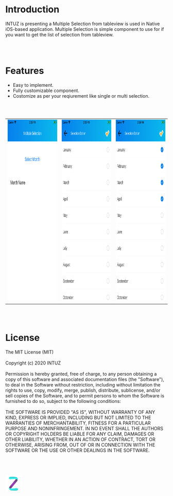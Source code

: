 <h1>Introduction</h1>
INTUZ is presenting a Multiple Selection from tableview is used in Native iOS-based application. Multiple Selection is simple component to use for if you want to get the list of selection from tableview.

<br/><br/>
<h1>Features</h1>

- Easy to implement.
- Fully customizable component.
- Costomize as per your reqiurement like single or multi selection.

<br/><br/>

<table>
  <tr>
    <td><img src="Screenshots/Screen1.png" width=320 height=568></td>
    <td><img src="Screenshots/Screen2.png" width=320 height=568></td>
    <td><img src="Screenshots/Screen3.png" width=320 height=568></td>
  </tr>
 </table>


<br/><br/>
**<h1>License</h1>**
The MIT License (MIT)
<br/><br/>
Copyright (c) 2020 INTUZ
<br/><br/>
Permission is hereby granted, free of charge, to any person obtaining a copy of this software and associated documentation files (the "Software"), to deal in the Software without restriction, including without limitation the rights to use, copy, modify, merge, publish, distribute, sublicense, and/or sell copies of the Software, and to permit persons to whom the Software is furnished to do so, subject to the following conditions: 
<br/><br/>
THE SOFTWARE IS PROVIDED "AS IS", WITHOUT WARRANTY OF ANY KIND, EXPRESS OR IMPLIED, INCLUDING BUT NOT LIMITED TO THE WARRANTIES OF MERCHANTABILITY, FITNESS FOR A PARTICULAR PURPOSE AND NONINFRINGEMENT. IN NO EVENT SHALL THE AUTHORS OR COPYRIGHT HOLDERS BE LIABLE FOR ANY CLAIM, DAMAGES OR OTHER LIABILITY, WHETHER IN AN ACTION OF CONTRACT, TORT OR OTHERWISE, ARISING FROM, OUT OF OR IN CONNECTION WITH THE SOFTWARE OR THE USE OR OTHER DEALINGS IN THE SOFTWARE.

<br/>
<h1></h1>
<a href="https://www.intuz.com/" target="_blank"><img src="Screenshots/logo.jpg"></a>



